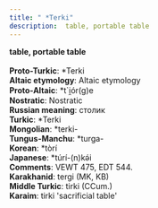```yaml
---
title: " *Terki"
description:  table, portable table
---
```

<p data-pagefind-weight="0.5">
<strong> table, portable table</strong><br><br>
<strong>Proto-Turkic</strong>:  *Terki<br>
<strong>Altaic etymology</strong>:  Altaic etymology<br>
<strong> Proto-Altaic</strong>:  *t`i̯ór(g)e<br>
<strong>Nostratic</strong>:  Nostratic<br>
<strong>Russian meaning</strong>:  столик<br>
<strong>Turkic</strong>:  *Terki<br>
<strong>Mongolian</strong>:  *terki-<br>
<strong>Tungus-Manchu</strong>:  *turga-<br>
<strong>Korean</strong>:  *tòrí<br>
<strong>Japanese</strong>:  *túrí-(n)kǝ́i<br>
<strong>Comments</strong>:  VEWT 475, EDT 544.<br>
<strong>Karakhanid</strong>:  tergi (MK, KB)<br>
<strong>Middle Turkic</strong>:  tirki (CCum.)<br>
<strong>Karaim</strong>:  tirki 'sacrificial table'<br>

</p>
